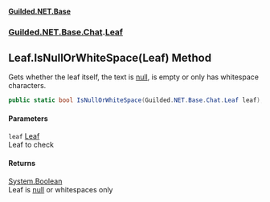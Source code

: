
#### [Guilded.NET.Base](Guilded_NET_Base 'Guilded_NET_Base')
### [Guilded.NET.Base.Chat](Guilded_NET_Base#Guilded_NET_Base_Chat 'Guilded.NET.Base.Chat').[Leaf](Leaf 'Guilded.NET.Base.Chat.Leaf')
## Leaf.IsNullOrWhiteSpace(Leaf) Method
Gets whether the leaf itself, the text is [null](https://docs.microsoft.com/en-us/dotnet/csharp/language-reference/keywords/null 'https://docs.microsoft.com/en-us/dotnet/csharp/language-reference/keywords/null'), is empty or only has whitespace characters.  
```csharp
public static bool IsNullOrWhiteSpace(Guilded.NET.Base.Chat.Leaf leaf);
```

#### Parameters
<a name='Guilded_NET_Base_Chat_Leaf_IsNullOrWhiteSpace(Guilded_NET_Base_Chat_Leaf)_leaf'></a>
`leaf` [Leaf](Leaf 'Guilded.NET.Base.Chat.Leaf')  
Leaf to check
  

#### Returns
[System.Boolean](https://docs.microsoft.com/en-us/dotnet/api/System.Boolean 'System.Boolean')  
Leaf is [null](https://docs.microsoft.com/en-us/dotnet/csharp/language-reference/keywords/null 'https://docs.microsoft.com/en-us/dotnet/csharp/language-reference/keywords/null') or whitespaces only
